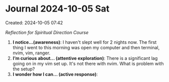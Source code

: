 # Journal 2024-10-05 Sat
Created: 2024-10-05 07:42

*Reflection for Spiritual Direction Course*

1. **I notice…(awareness)**: I haven't slept well for 2 nights now. The first thing I went to this morning was open my computer and then terminal, nvim, vim, ranger. 
2. **I’m curious about… (attentive exploration)**: There is a significant lag going on in my vim set up. It's not there with nvim. What is problem with the setup?
3. **I wonder how I can… (active response)**:




